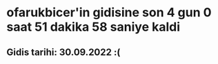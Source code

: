# ofarukbicer'in gidisine son 4 gun 0 saat 51 dakika 58 saniye kaldi

## Gidis tarihi: 30.09.2022 :(